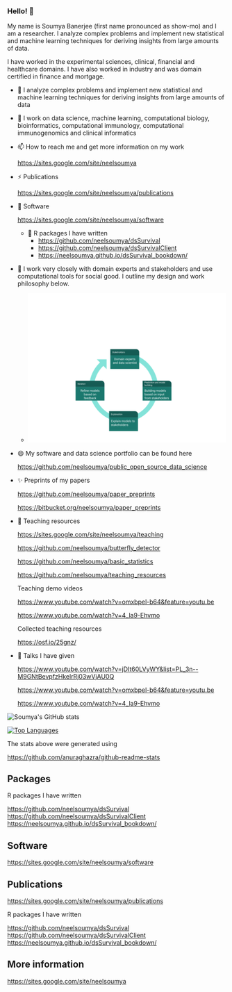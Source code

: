 ### Hello! 👋

My name is Soumya Banerjee (first name pronounced as show-mo) and I am a researcher. I analyze complex problems and implement new statistical and machine learning techniques for deriving insights from large amounts of data.

I have worked in the experimental sciences, clinical, financial and healthcare domains. I have also worked in industry and was domain certified in finance and mortgage.


- 🔭 I analyze complex problems and implement new statistical and machine learning techniques for deriving insights from large amounts of data

- 🌱 I work on data science, machine learning, computational biology, bioinformatics, computational immunology, computational immunogenomics and clinical informatics

- 📫 How to reach me and get more information on my work

     https://sites.google.com/site/neelsoumya
     
- ⚡  Publications

     https://sites.google.com/site/neelsoumya/publications
     
- 🌱 Software

     https://sites.google.com/site/neelsoumya/software

     - 💬 R packages I have written
          - https://github.com/neelsoumya/dsSurvival
          - https://github.com/neelsoumya/dsSurvivalClient
          - https://neelsoumya.github.io/dsSurvival_bookdown/


- 👯 I work very closely with domain experts and stakeholders and use computational tools for social good. I outline my design and work philosophy below.     

     * ![data science philosophy](research_philosophy.png)


- 😄 My software and data science portfolio can be found here
     
     https://github.com/neelsoumya/public_open_source_data_science
     
- ✨ Preprints of my papers

     https://github.com/neelsoumya/paper_preprints
     
     https://bitbucket.org/neelsoumya/paper_preprints
     
- 💬 Teaching resources

     https://sites.google.com/site/neelsoumya/teaching
     
     https://github.com/neelsoumya/butterfly_detector
     
     https://github.com/neelsoumya/basic_statistics
     
     https://github.com/neelsoumya/teaching_resources
     
     Teaching demo videos 
     
     https://www.youtube.com/watch?v=omxbpel-b64&feature=youtu.be
     
     https://www.youtube.com/watch?v=4_la9-Ehvmo
     
     Collected teaching resources
     
     https://osf.io/25gnz/
     
- 💬 Talks I have given

     https://www.youtube.com/watch?v=jDIt60LVyWY&list=PL_3n--M9GNtBevpfzHkelrRj03wVjAU0Q
     
     https://www.youtube.com/watch?v=omxbpel-b64&feature=youtu.be
     
     https://www.youtube.com/watch?v=4_la9-Ehvmo
     
     
     
![Soumya's GitHub stats](https://github-readme-stats.vercel.app/api?username=neelsoumya&count_private=true&show_icons=true&theme=radical)

[![Top Languages](https://github-readme-stats.vercel.app/api/top-langs/?username=neelsoumya)](https://github.com/neelsoumya/github-readme-stats)

The stats above were generated using

https://github.com/anuraghazra/github-readme-stats


## Packages

R packages I have written

 https://github.com/neelsoumya/dsSurvival
 https://github.com/neelsoumya/dsSurvivalClient
 https://neelsoumya.github.io/dsSurvival_bookdown/


## Software

https://sites.google.com/site/neelsoumya/software

     
## Publications

https://sites.google.com/site/neelsoumya/publications
     

R packages I have written

 https://github.com/neelsoumya/dsSurvival
 https://github.com/neelsoumya/dsSurvivalClient
 https://neelsoumya.github.io/dsSurvival_bookdown/


## More information

https://sites.google.com/site/neelsoumya




<!--
**neelsoumya/neelsoumya** is a ✨ _special_ ✨ repository because its `README.md` (this file) appears on your GitHub profile.

My name is Soumya Banerjee (first name pronounced as show-mo) and I am a researcher.

I analyze complex problems and implement new statistical and machine learning techniques for deriving insights from large amounts of data.

I have worked in financial and healthcare domains and am domain certified in finance and mortgage.

Here are some ideas to get you started:

- 🔭 I’m currently working on analyzing complex problems and implementing new statistical and machine learning techniques for deriving insights from large amounts of data
- 🌱 I’m currently learning ...
- 👯 I’m looking to collaborate on ...
- 🤔 I’m looking for help with ...
- 💬 Ask me about ...
- ⚡ Fun fact: ...
-->
